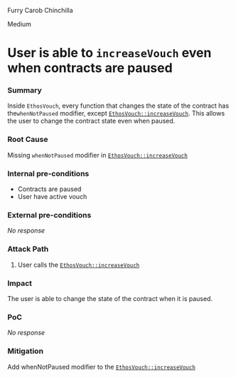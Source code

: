 Furry Carob Chinchilla

Medium

# User is able to `increaseVouch` even when contracts are paused

### Summary

Inside `EthosVouch`, every function that changes the state of the contract has the`whenNotPaused` modifier, except [`EthosVouch::increaseVouch`](https://github.com/sherlock-audit/2024-11-ethos-network-ii/blob/main/ethos/packages/contracts/contracts/EthosVouch.sol#L426).
This allows the user to change the contract state even when paused.

### Root Cause

Missing `whenNotPaused` modifier in [`EthosVouch::increaseVouch`](https://github.com/sherlock-audit/2024-11-ethos-network-ii/blob/main/ethos/packages/contracts/contracts/EthosVouch.sol#L426)

### Internal pre-conditions

- Contracts are paused
- User have active vouch

### External pre-conditions

_No response_

### Attack Path

1. User calls the [`EthosVouch::increaseVouch`](https://github.com/sherlock-audit/2024-11-ethos-network-ii/blob/main/ethos/packages/contracts/contracts/EthosVouch.sol#L426)

### Impact

The user is able to change the state of the contract when it is paused.

### PoC

_No response_

### Mitigation

Add whenNotPaused modifier to the [`EthosVouch::increaseVouch`](https://github.com/sherlock-audit/2024-11-ethos-network-ii/blob/main/ethos/packages/contracts/contracts/EthosVouch.sol#L426)